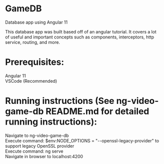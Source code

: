 # GameDB
Database app using Angular 11 <br />

This database app was built based off of an angular tutorial. It covers a lot of useful and important concepts such as components, interceptors, http service, routing, and more. <br />

# Prerequisites: <br />
Angular 11 <br />
VSCode (Recommended) <br />

# Running instructions (See ng-video-game-db README.md for detailed running instructions): <br />
Navigate to ng-video-game-db <br />
Execute command: $env:NODE_OPTIONS = "--openssl-legacy-provider" to support legacy OpenSSL provider <br />
Execute command: ng serve <br />
Navigate in browser to localhost:4200
